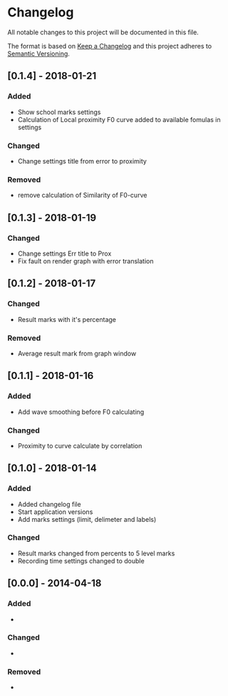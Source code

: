 # Changelog
All notable changes to this project will be documented in this file.

The format is based on [Keep a Changelog](http://keepachangelog.com/en/1.0.0/)
and this project adheres to [Semantic Versioning](http://semver.org/spec/v2.0.0.html).

## [0.1.4] - 2018-01-21

### Added
- Show school marks settings
- Calculation of Local proximity F0 curve added to available fomulas in settings

### Changed
- Change settings title from error to proximity

### Removed
- remove calculation of Similarity of F0-curve

## [0.1.3] - 2018-01-19

### Changed
- Change settings Err title to Prox
- Fix fault on render graph with error translation

## [0.1.2] - 2018-01-17

### Changed
- Result marks with it's percentage

### Removed
- Average result mark from graph window

## [0.1.1] - 2018-01-16

### Added
- Add wave smoothing before F0 calculating

### Changed
- Proximity to curve calculate by correlation

## [0.1.0] - 2018-01-14

### Added
- Added changelog file
- Start application versions
- Add marks settings (limit, delimeter and labels)

### Changed
- Result marks changed from percents to 5 level marks
- Recording time settings changed to double

## [0.0.0] - 2014-04-18

### Added
-

### Changed
-

### Removed
-
